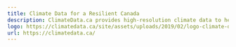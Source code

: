 ```yaml
---
title: Climate Data for a Resilient Canada
description: ClimateData.ca provides high-resolution climate data to help decision makers build a more resilient Canada.
logo: https://climatedata.ca/site/assets/uploads/2019/02/logo-climate-data-ca-1.png
url: https://climatedata.ca/
---
```

